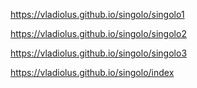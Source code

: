 https://vladiolus.github.io/singolo/singolo1

https://vladiolus.github.io/singolo/singolo2

https://vladiolus.github.io/singolo/singolo3

https://vladiolus.github.io/singolo/index
